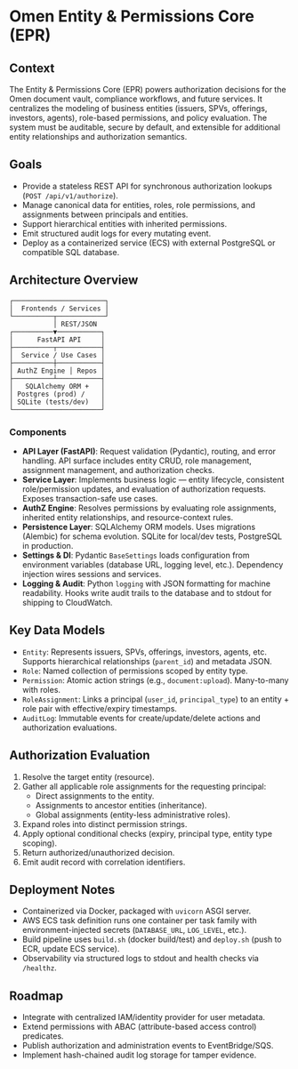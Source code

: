 # Omen Entity & Permissions Core (EPR)

## Context
The Entity & Permissions Core (EPR) powers authorization decisions for the Omen document vault, compliance workflows, and future services. It centralizes the modeling of business entities (issuers, SPVs, offerings, investors, agents), role-based permissions, and policy evaluation. The system must be auditable, secure by default, and extensible for additional entity relationships and authorization semantics.

## Goals
- Provide a stateless REST API for synchronous authorization lookups (`POST /api/v1/authorize`).
- Manage canonical data for entities, roles, role permissions, and assignments between principals and entities.
- Support hierarchical entities with inherited permissions.
- Emit structured audit logs for every mutating event.
- Deploy as a containerized service (ECS) with external PostgreSQL or compatible SQL database.

## Architecture Overview
```
┌───────────────────────┐
│  Frontends / Services │
└──────────┬────────────┘
           │ REST/JSON
┌──────────▼───────────┐
│      FastAPI API     │
├──────────┬───────────┤
│  Service / Use Cases │
├──────────┼───────────┤
│ AuthZ Engine │ Repos │
├──────────┴───────────┤
│   SQLAlchemy ORM +   │
│ Postgres (prod) /    │
│ SQLite (tests/dev)   │
└──────────────────────┘
```

### Components
- **API Layer (FastAPI)**: Request validation (Pydantic), routing, and error handling. API surface includes entity CRUD, role management, assignment management, and authorization checks.
- **Service Layer**: Implements business logic — entity lifecycle, consistent role/permission updates, and evaluation of authorization requests. Exposes transaction-safe use cases.
- **AuthZ Engine**: Resolves permissions by evaluating role assignments, inherited entity relationships, and resource-context rules.
- **Persistence Layer**: SQLAlchemy ORM models. Uses migrations (Alembic) for schema evolution. SQLite for local/dev tests, PostgreSQL in production.
- **Settings & DI**: Pydantic `BaseSettings` loads configuration from environment variables (database URL, logging level, etc.). Dependency injection wires sessions and services.
- **Logging & Audit**: Python `logging` with JSON formatting for machine readability. Hooks write audit trails to the database and to stdout for shipping to CloudWatch.

## Key Data Models
- `Entity`: Represents issuers, SPVs, offerings, investors, agents, etc. Supports hierarchical relationships (`parent_id`) and metadata JSON.
- `Role`: Named collection of permissions scoped by entity type.
- `Permission`: Atomic action strings (e.g., `document:upload`). Many-to-many with roles.
- `RoleAssignment`: Links a principal (`user_id`, `principal_type`) to an entity + role pair with effective/expiry timestamps.
- `AuditLog`: Immutable events for create/update/delete actions and authorization evaluations.

## Authorization Evaluation
1. Resolve the target entity (resource).
2. Gather all applicable role assignments for the requesting principal:
   - Direct assignments to the entity.
   - Assignments to ancestor entities (inheritance).
   - Global assignments (entity-less administrative roles).
3. Expand roles into distinct permission strings.
4. Apply optional conditional checks (expiry, principal type, entity type scoping).
5. Return authorized/unauthorized decision.
6. Emit audit record with correlation identifiers.

## Deployment Notes
- Containerized via Docker, packaged with `uvicorn` ASGI server.
- AWS ECS task definition runs one container per task family with environment-injected secrets (`DATABASE_URL`, `LOG_LEVEL`, etc.).
- Build pipeline uses `build.sh` (docker build/test) and `deploy.sh` (push to ECR, update ECS service).
- Observability via structured logs to stdout and health checks via `/healthz`.

## Roadmap
- Integrate with centralized IAM/identity provider for user metadata.
- Extend permissions with ABAC (attribute-based access control) predicates.
- Publish authorization and administration events to EventBridge/SQS.
- Implement hash-chained audit log storage for tamper evidence.

